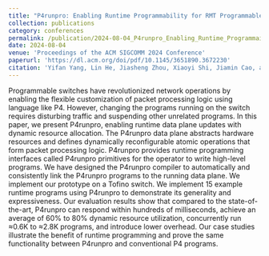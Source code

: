 ```yaml
---
title: "P4runpro: Enabling Runtime Programmability for RMT Programmable Switches"
collection: publications
category: conferences
permalink: /publication/2024-08-04_P4runpro_Enabling_Runtime_Programmaility_for_RMT_Programmable_Switches
date: 2024-08-04
venue: 'Proceedings of the ACM SIGCOMM 2024 Conference'
paperurl: 'https://dl.acm.org/doi/pdf/10.1145/3651890.3672230'
citation: 'Yifan Yang, Lin He, Jiasheng Zhou, Xiaoyi Shi, Jiamin Cao, and Ying Liu. 2024. P4runpro: Enabling Runtime Programmability for RMT Programmable Switches. In Proceedings of the ACM SIGCOMM 2024 Conference (ACM SIGCOMM '24). Association for Computing Machinery, New York, NY, USA, 921–937. https://doi.org/10.1145/3651890.3672230.'
---
```


Programmable switches have revolutionized network operations by enabling the flexible customization of packet processing logic using language like P4. However, changing the programs running on the switch requires disturbing traffic and suspending other unrelated programs. In this paper, we present P4runpro, enabling runtime data plane updates with dynamic resource allocation. The P4runpro data plane abstracts hardware resources and defines dynamically reconfigurable atomic operations that form packet processing logic. P4runpro provides runtime programming interfaces called P4runpro primitives for the operator to write high-level programs. We have designed the P4runpro compiler to automatically and consistently link the P4runpro programs to the running data plane. We implement our prototype on a Tofino switch. We implement 15 example runtime programs using P4runpro to demonstrate its generality and expressiveness. Our evaluation results show that compared to the state-of-the-art, P4runpro can respond within hundreds of milliseconds, achieve an average of 60% to 80% dynamic resource utilization, concurrently run ≈0.6K to ≈2.8K programs, and introduce lower overhead. Our case studies illustrate the benefit of runtime programming and prove the same functionality between P4runpro and conventional P4 programs.